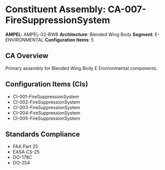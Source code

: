 # Constituent Assembly: CA-007-FireSuppressionSystem

**AMPEL**: AMPEL-02-BWB
**Architecture**: Blended Wing Body
**Segment**: E-ENVIRONMENTAL
**Configuration Items**: 5

## CA Overview
Primary assembly for Blended Wing Body E Environmental components.

## Configuration Items (CIs)
- CI-001-FireSuppressionSystem
- CI-002-FireSuppressionSystem
- CI-003-FireSuppressionSystem
- CI-004-FireSuppressionSystem
- CI-005-FireSuppressionSystem

## Standards Compliance
- FAA Part 25
- EASA CS-25
- DO-178C
- DO-254
